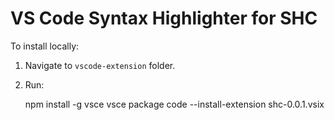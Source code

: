 # VS Code Syntax Highlighter for SHC
To install locally:
1. Navigate to `vscode-extension` folder.
2. Run:

   npm install -g vsce
   vsce package
   code --install-extension shc-0.0.1.vsix
